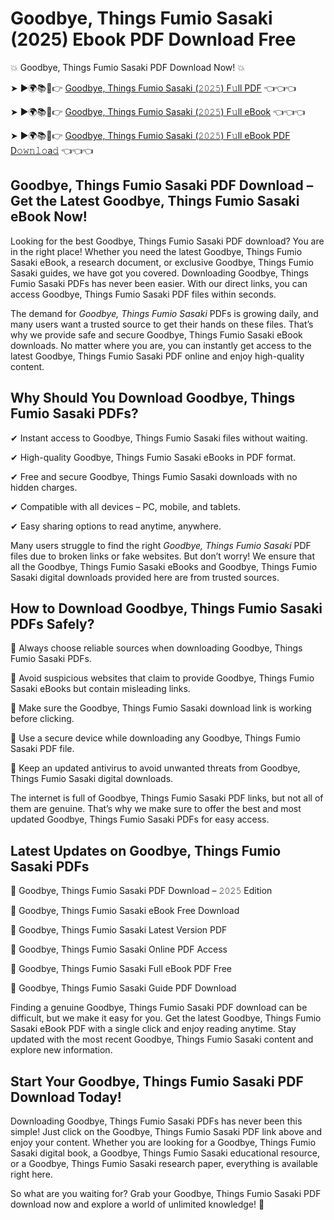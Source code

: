 # Goodbye, Things Fumio Sasaki (2025) Ebook PDF Download Free

💥 Goodbye, Things Fumio Sasaki PDF Download Now! 💥

➤ ►🌍📚📱👉 [Goodbye, Things Fumio Sasaki (𝟸𝟶𝟸𝟻) F𝚞ll PDF](https://getpdf.xyz/goodbye-things-fumio-sasaki) 👈👈👈


➤ ►🌍📚📱👉 [Goodbye, Things Fumio Sasaki (𝟸𝟶𝟸𝟻) F𝚞ll eBook](https://getpdf.xyz/goodbye-things-fumio-sasaki) 👈👈👈


➤ ►🌍📚📱👉 [Goodbye, Things Fumio Sasaki (𝟸𝟶𝟸𝟻) F𝚞ll eBook PDF D𝚘𝚠𝚗𝚕𝚘a𝚍](https://getpdf.xyz/goodbye-things-fumio-sasaki) 👈👈👈


## Goodbye, Things Fumio Sasaki PDF Download – Get the Latest Goodbye, Things Fumio Sasaki eBook Now!

Looking for the best Goodbye, Things Fumio Sasaki PDF download? You are in the right place! Whether you need the latest Goodbye, Things Fumio Sasaki eBook, a research document, or exclusive Goodbye, Things Fumio Sasaki guides, we have got you covered. Downloading Goodbye, Things Fumio Sasaki PDFs has never been easier. With our direct links, you can access Goodbye, Things Fumio Sasaki PDF files within seconds.

The demand for *Goodbye, Things Fumio Sasaki* PDFs is growing daily, and many users want a trusted source to get their hands on these files. That’s why we provide safe and secure Goodbye, Things Fumio Sasaki eBook downloads. No matter where you are, you can instantly get access to the latest Goodbye, Things Fumio Sasaki PDF online and enjoy high-quality content.

## Why Should You Download Goodbye, Things Fumio Sasaki PDFs?

✔ Instant access to Goodbye, Things Fumio Sasaki files without waiting.

✔ High-quality Goodbye, Things Fumio Sasaki eBooks in PDF format.

✔ Free and secure Goodbye, Things Fumio Sasaki downloads with no hidden charges.

✔ Compatible with all devices – PC, mobile, and tablets.

✔ Easy sharing options to read anytime, anywhere.

Many users struggle to find the right *Goodbye, Things Fumio Sasaki* PDF files due to broken links or fake websites. But don’t worry! We ensure that all the Goodbye, Things Fumio Sasaki eBooks and Goodbye, Things Fumio Sasaki digital downloads provided here are from trusted sources.

## How to Download Goodbye, Things Fumio Sasaki PDFs Safely?

📌 Always choose reliable sources when downloading Goodbye, Things Fumio Sasaki PDFs.

📌 Avoid suspicious websites that claim to provide Goodbye, Things Fumio Sasaki eBooks but contain misleading links.

📌 Make sure the Goodbye, Things Fumio Sasaki download link is working before clicking.

📌 Use a secure device while downloading any Goodbye, Things Fumio Sasaki PDF file.

📌 Keep an updated antivirus to avoid unwanted threats from Goodbye, Things Fumio Sasaki digital downloads.

The internet is full of Goodbye, Things Fumio Sasaki PDF links, but not all of them are genuine. That’s why we make sure to offer the best and most updated Goodbye, Things Fumio Sasaki PDFs for easy access.

## Latest Updates on Goodbye, Things Fumio Sasaki PDFs

🔹 Goodbye, Things Fumio Sasaki PDF Download – 𝟸𝟶𝟸𝟻 Edition

🔹 Goodbye, Things Fumio Sasaki eBook Free Download

🔹 Goodbye, Things Fumio Sasaki Latest Version PDF

🔹 Goodbye, Things Fumio Sasaki Online PDF Access

🔹 Goodbye, Things Fumio Sasaki Full eBook PDF Free

🔹 Goodbye, Things Fumio Sasaki Guide PDF Download

Finding a genuine Goodbye, Things Fumio Sasaki PDF download can be difficult, but we make it easy for you. Get the latest Goodbye, Things Fumio Sasaki eBook PDF with a single click and enjoy reading anytime. Stay updated with the most recent Goodbye, Things Fumio Sasaki content and explore new information.

## Start Your Goodbye, Things Fumio Sasaki PDF Download Today!

Downloading Goodbye, Things Fumio Sasaki PDFs has never been this simple! Just click on the Goodbye, Things Fumio Sasaki PDF link above and enjoy your content. Whether you are looking for a Goodbye, Things Fumio Sasaki digital book, a Goodbye, Things Fumio Sasaki educational resource, or a Goodbye, Things Fumio Sasaki research paper, everything is available right here.

So what are you waiting for? Grab your Goodbye, Things Fumio Sasaki PDF download now and explore a world of unlimited knowledge! 🚀